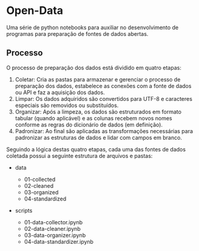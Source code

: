 # Open-Data

Uma série de python notebooks para auxiliar no desenvolvimento de programas para preparação de fontes de dados abertas.

## Processo

O processo de preparação dos dados está dividido em quatro etapas:

1. Coletar: Cria as pastas para armazenar e gerenciar o processo de preparação dos dados, estabelece as conexões com a fonte de dados ou API e faz a aquisição dos dados.
2. Limpar: Os dados adquiridos são convertidos para UTF-8 e caracteres especiais são removidos ou substituídos.
3. Organizar: Após a limpeza, os dados são estruturados em formato tabular (quando aplicável) e as colunas recebem novos nomes conforme as regras do dicionário de dados (em definição).
4. Padronizar: Ao final são aplicadas as transformações necessárias para padronizar as estruturas de dados e lidar com campos em branco.

Seguindo a lógica destas quatro etapas, cada uma das fontes de dados coletada possui a seguinte estrutura de arquivos e pastas:

- data
  - 01-collected
  - 02-cleaned
  - 03-organized
  - 04-standardized
  
- scripts
  - 01-data-collector.ipynb
  - 02-data-cleaner.ipynb
  - 03-data-organizer.ipynb
  - 04-data-standardizer.ipynb
